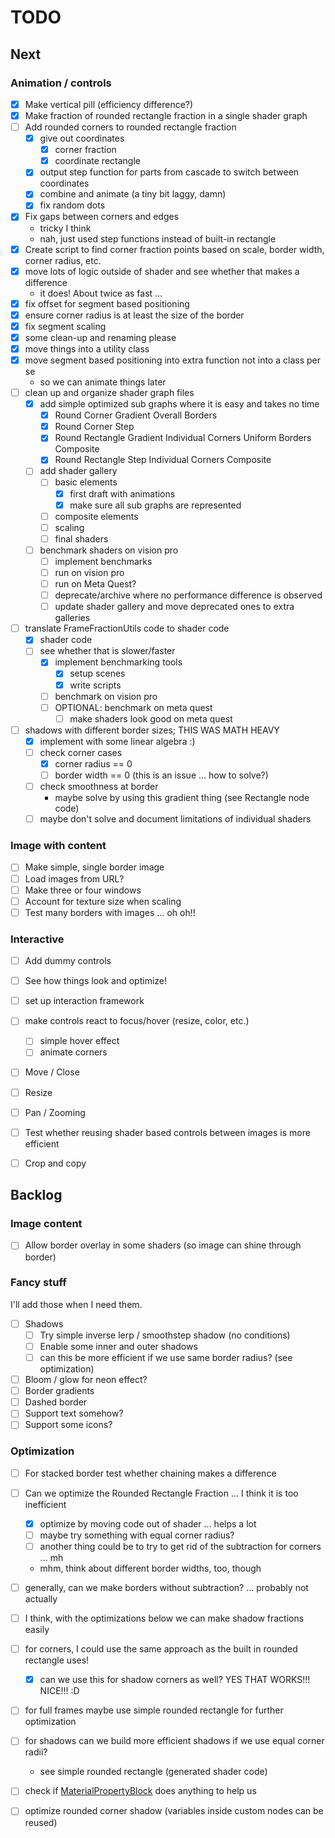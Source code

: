 # TODO

## Next

### Animation / controls

- [x] Make vertical pill (efficiency difference?)
- [x] Make fraction of rounded rectangle fraction in a single shader graph
- [ ] Add rounded corners to rounded rectangle fraction
    - [x] give out coordinates
        - [x] corner fraction
        - [x] coordinate rectangle
    - [x] output step function for parts from cascade to switch between coordinates
    - [x] combine and animate (a tiny bit laggy, damn)
    - [x] fix random dots
- [x] Fix gaps between corners and edges 
    - tricky I think
    - nah, just used step functions instead of built-in rectangle
- [x] Create script to find corner fraction points based on scale, border width, corner radius, etc.
- [x] move lots of logic outside of shader and see whether that makes a difference
    - it does! About twice as fast ...
- [x] fix offset for segment based positioning
- [x] ensure corner radius is at least the size of the border
- [x] fix segment scaling
- [x] some clean-up and renaming please
- [x] move things into a utility class
- [x] move segment based positioning into extra function not into a class per se
    - so we can animate things later
- [ ] clean up and organize shader graph files
    - [x] add simple optimized sub graphs where it is easy and takes no time
        - [x] Round Corner Gradient Overall Borders
        - [x] Round Corner Step
        - [x] Round Rectangle Gradient Individual Corners Uniform Borders Composite
        - [x] Round Rectangle Step Individual Corners Composite
    - [ ] add shader gallery
        - [ ] basic elements
            - [x] first draft with animations
            - [x] make sure all sub graphs are represented
        - [ ] composite elements
        - [ ] scaling
        - [ ] final shaders
    - [ ] benchmark shaders on vision pro
        - [ ] implement benchmarks
        - [ ] run on vision pro
        - [ ] run on Meta Quest?
        - [ ] deprecate/archive where no performance difference is observed
        - [ ] update shader gallery and move deprecated ones to extra galleries
- [ ] translate FrameFractionUtils code to shader code
    - [x] shader code
    - [ ] see whether that is slower/faster
        - [x] implement benchmarking tools
            - [x] setup scenes
            - [x] write scripts
        - [ ] benchmark on vision pro
        - [ ] OPTIONAL: benchmark on meta quest
            - [ ] make shaders look good on meta quest
- [ ] shadows with different border sizes; THIS WAS MATH HEAVY
    - [x] implement with some linear algebra :)
    - [ ] check corner cases
        - [x] corner radius == 0
        - [ ] border width == 0 (this is an issue ... how to solve?)
    - [ ] check smoothness at border
        - maybe solve by using this gradient thing (see Rectangle node code)
    - [ ] maybe don't solve and document limitations of individual shaders

### Image with content

- [ ] Make simple, single border image
- [ ] Load images from URL?
- [ ] Make three or four windows
- [ ] Account for texture size when scaling
- [ ] Test many borders with images ... oh oh!!

### Interactive

- [ ] Add dummy controls
- [ ] See how things look and optimize!

- [ ] set up interaction framework
- [ ] make controls react to focus/hover (resize, color, etc.)
    - [ ] simple hover effect
    - [ ] animate corners
- [ ] Move / Close
- [ ] Resize
- [ ] Pan / Zooming
- [ ] Test whether reusing shader based controls between images is more efficient
- [ ] Crop and copy

## Backlog

### Image content

- [ ] Allow border overlay in some shaders (so image can shine through border)

### Fancy stuff

I'll add those when I need them.

- [ ] Shadows
    - [ ] Try simple inverse lerp / smoothstep shadow (no conditions)
    - [ ] Enable some inner and outer shadows
    - [ ] can this be more efficient if we use same border radius? (see optimization)

- [ ] Bloom / glow for neon effect?
- [ ] Border gradients
- [ ] Dashed border
- [ ] Support text somehow?
- [ ] Support some icons?

### Optimization

- [ ] For stacked border test whether chaining makes a difference
- [ ] Can we optimize the Rounded Rectangle Fraction ... I think it is too inefficient
    - [x] optimize by moving code out of shader ... helps a lot
    - [ ] maybe try something with equal corner radius?
    - [ ] another thing could be to try to get rid of the subtraction for corners ... mh
    - mhm, think about different border widths, too, though
- [ ] generally, can we make borders without subtraction? ... probably not actually
- [ ] I think, with the optimizations below we can make shadow fractions easily
- [ ] for corners, I could use the same approach as the built in rounded rectangle uses!
    - [x] can we use this for shadow corners as well? YES THAT WORKS!!! NICE!!! :D
- [ ] for full frames maybe use simple rounded rectangle for further optimization
- [ ] for shadows can we build more efficient shadows if we use equal corner radii?
    - see simple rounded rectangle (generated shader code)
- [ ] check if [MaterialPropertyBlock](https://docs.unity3d.com/ScriptReference/MaterialPropertyBlock.html) does anything to help us
- [ ] optimize rounded corner shadow (variables inside custom nodes can be reused)

